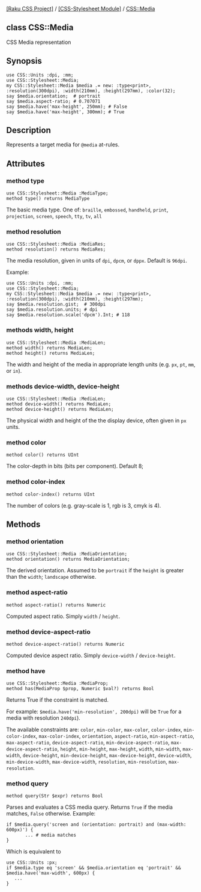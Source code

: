 [[Raku CSS Project]](https://css-raku.github.io)
 / [[CSS-Stylesheet Module]](https://css-raku.github.io/CSS-Stylesheet-raku)
 / [CSS::Media](https://css-raku.github.io/CSS-Stylesheet-raku/CSS/Media)

class CSS::Media
----------------

CSS Media representation

Synopsis
--------

    use CSS::Units :dpi, :mm;
    use CSS::Stylesheet::Media;
    my CSS::Stylesheet::Media $media .= new: :type<print>, :resolution(300dpi), :width(210mm), :height(297mm), :color(32);
    say $media.orientation;  # portrait
    say $media.aspect-ratio; # 0.707071
    say $media.have('max-height', 250mm); # False
    say $media.have('max-height', 300mm); # True

Description
-----------

Represents a target media for `@media` at-rules.

Attributes
----------

### method type

    use CSS::Stylesheet::Media :MediaType;
    method type() returns MediaType

The basic media type. One of: `braille`, `embossed`, `handheld`, `print`, `projection`, `screen`, `speech`, `tty`, `tv`, `all`

### method resolution

    use CSS::Stylesheet::Media :MediaRes;
    method resolution() returns MediaRes;

The media resolution, given in units of `dpi`, `dpcm`, or `dppx`. Default is `96dpi`.

Example:

    use CSS::Units :dpi, :mm;
    use CSS::Stylesheet::Media;
    my CSS::Stylesheet::Media $media .= new: :type<print>, :resolution(300dpi), :width(210mm), :height(297mm);
    say $media.resolution.gist;  # 300dpi
    say $media.resolution.units; # dpi
    say $media.resolution.scale('dpcm').Int; # 118

### methods width, height

    use CSS::Stylesheet::Media :MediaLen;
    method width() returns MediaLen;
    method height() returns MediaLen;

The width and height of the media in appropriate length units (e.g. `px`, `pt`, `mm`, or `in`).

### methods device-width, device-height

    use CSS::Stylesheet::Media :MediaLen;
    method device-width() returns MediaLen;
    method device-height() returns MediaLen;

The physical width and height of the the display device, often given in `px` units.

### method color

    method color() returns UInt

The color-depth in bits (bits per component). Default 8;

### method color-index

    method color-index() returns UInt

The number of colors (e.g. gray-scale is 1, rgb is 3, cmyk is 4).

Methods
-------

### method orientation

    use CSS::Stylesheet::Media :MediaOrientation;
    method orientation() returns MediaOrientation;

The derived orientation. Assumed to be `portrait` if the `height` is greater than the `width`; `landscape` otherwise.

### method aspect-ratio

    method aspect-ratio() returns Numeric

Computed aspect ratio. Simply `width` / `height`.

### method device-aspect-ratio

    method device-aspect-ratio() returns Numeric

Computed device aspect ratio. Simply `device-width` / `device-height`.

### method have

    use CSS::Stylesheet::Media :MediaProp;
    method has(MediaProp $prop, Numeric $val?) returns Bool

Returns True if the constraint is matched.

For example: `$media.have('min-resolution', 200dpi)` will be `True` for a media with resolution `240dpi`).

The available constraints are: `color`, `min-color`, `max-color`, `color-index`, `min-color-index`, `max-color-index`, `orientation`, `aspect-ratio`, `min-aspect-ratio`, `max-aspect-ratio`, `device-aspect-ratio`, `min-device-aspect-ratio`, `max-device-aspect-ratio`, `height`, `min-height`, `max-height`, `width`, `min-width`, `max-width`, `device-height`, `min-device-height`, `max-device-height`, `device-width`, `min-device-width`, `max-device-width`, `resolution`, `min-resolution`, `max-resolution`.

### method query

    method query(Str $expr) returns Bool

Parses and evaluates a CSS media query. Returns `True` if the media matches, `False` otherwise. Example:

    if $media.query('screen and (orientation: portrait) and (max-width: 600px)') {
           ... # media matches
    }

Which is equivalent to

    use CSS::Units :px;
    if $media.type eq 'screen' && $media.orientation eq 'portrait' && $media.have('max-width', 600px) {
       ...
    }

